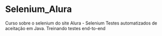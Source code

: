 # Selenium_Alura
Curso sobre o selenium do site Alura - Selenium Testes automatizados de aceitação em Java. Treinando testes end-to-end
